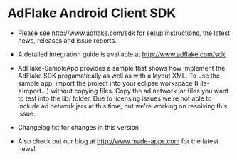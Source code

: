 
AdFlake Android Client SDK
==========================
 
 * Please see http://www.adflake.com/sdk for setup instructions, 
   the latest news, releases and issue reports.
   
 * A detailed integration guide is available at http://www.adflake.com/sdk

 * AdFlake-SampleApp provides a sample that shows how implement the AdFlake SDK progamatically as well as with a layout XML.
   To use the sample app, import the project into your eclipse workspace (File->Import...) without copying files.
   Copy the ad network jar files you want to test into the lib/ folder. 
   Due to licensing issues we're not able to include ad network jars at this time, but we're working on resolving this issue.
 
 * Changelog.txt for changes in this version

 * Also check out our blog at http://www.made-apps.com for the latest news!